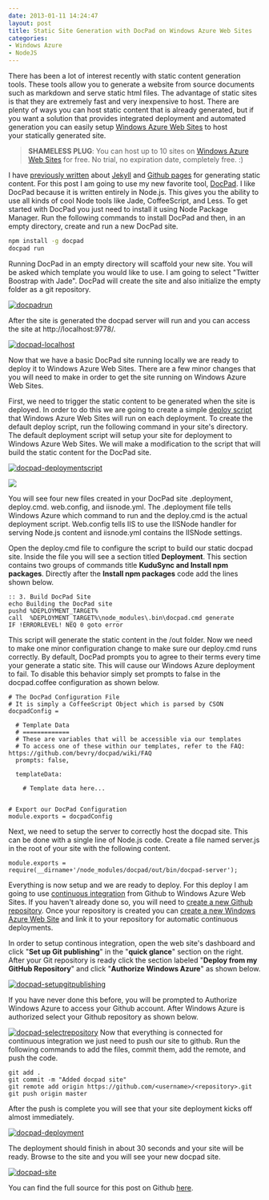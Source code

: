 ```yaml
---
date: 2013-01-11 14:24:47
layout: post
title: Static Site Generation with DocPad on Windows Azure Web Sites
categories:
- Windows Azure
- NodeJS
---
```


There has been a lot of interest recently with static content generation tools. These tools allow you to generate a website from source documents such as markdown and serve static html files. The advantage of static sites is that they are extremely fast and very inexpensive to host. There are plenty of ways you can host static content that is already generated, but if you want a solution that provides integrated deployment and automated generation you can easily setup [Windows Azure Web Sites](http://www.windowsazure.com/en-us/home/scenarios/web-sites/) to host your statically generated site.

> **SHAMELESS PLUG**: You can host up to 10 sites on [Windows Azure Web Sites](http://www.windowsazure.com/en-us/home/scenarios/web-sites/) for free. No trial, no expiration date, completely free. :)

I have [previously written](/2012/03/02/github-pages-with-jekyll-local-development-on-windows/) about [Jekyll](https://github.com/mojombo/jekyll) and [Github pages](http://pages.github.com/) for generating static content. For this post I am going to use my new favorite tool, [DocPad](http://docpad.org). I like DocPad because it is written entirely in Node.js. This gives you the ability to use all kinds of cool Node tools like Jade, CoffeeScript, and Less. To get started with DocPad you just need to install it using Node Package Manager. Run the following commands to install DocPad and then, in an empty directory, create and run a new DocPad site.

```bash
npm install -g docpad
docpad run
```

Running DocPad in an empty directory will scaffold your new site. You will be asked which template you would like to use. I am going to select "Twitter Boostrap with Jade". DocPad will create the site and also initialize the empty folder as a git repository.

[![docpadrun](/images/2013/01/docpadrun.png)](/images/2013/01/docpadrun.png)

After the site is generated the docpad server will run and you can access the site at http://localhost:9778/.

[![docpad-localhost](/images/2013/01/docpad-localhost.png)](/images/2013/01/docpad-localhost.png)

Now that we have a basic DocPad site running locally we are ready to deploy it to Windows Azure Web Sites. There are a few minor changes that you will need to make in order to get the site running on Windows Azure Web Sites.

First, we need to trigger the static content to be generated when the site is deployed. In order to do this we are going to create a simple [deploy script](http://blogs.msdn.com/b/windowsazure/archive/2012/12/19/azure-cli-0-6-9-ships-pure-joy.aspx) that Windows Azure Web Sites will run on each deployment. To create the default deploy script, run the following command in your site's directory. The default deployment script will setup your site for deployment to Windows Azure Web Sites. We will make a modification to the script that will build the static content for the DocPad site.

[![docpad-deploymentscript](/images/2013/01/docpad-deploymentscript2.png)](/images/2013/01/docpad-deploymentscript2.png)

<img src="/images/2013/01/docpad-deploymentfiles2.png" class="left" />

You will see four new files created in your DocPad site .deployment, deploy.cmd. web.config, and iisnode.yml. The .deployment file tells Windows Azure which command to run and the deploy.cmd is the actual deployment script. Web.config tells IIS to use the IISNode handler for serving Node.js content and iisnode.yml contains the IISNode settings.

Open the deploy.cmd file to configure the script to build our static docpad site. Inside the file you will see a section titled **Deployment**. This section contains two groups of commands title **KuduSync **and** Install npm packages**. Directly after the **Install npm packages** code add the lines shown below.

	:: 3. Build DocPad Site
	echo Building the DocPad site
	pushd %DEPLOYMENT_TARGET%
	call  %DEPLOYMENT_TARGET%\node_modules\.bin\docpad.cmd generate
	IF !ERRORLEVEL! NEQ 0 goto error

This script will generate the static content in the /out folder. Now we need to make one minor configuration change to make sure our deploy.cmd runs correctly. By default, DocPad prompts you to agree to their terms every time your generate a static site. This will cause our Windows Azure deployment to fail. To disable this behavior simply set prompts to false in the docpad.coffee configuration as shown below.

	# The DocPad Configuration File
	# It is simply a CoffeeScript Object which is parsed by CSON
	docpadConfig =

	  # Template Data
	  # =============
	  # These are variables that will be accessible via our templates
	  # To access one of these within our templates, refer to the FAQ: https://github.com/bevry/docpad/wiki/FAQ
	  prompts: false,

	  templateData:

		# Template data here...


	# Export our DocPad Configuration
	module.exports = docpadConfig

Next, we need to setup the server to correctly host the docpad site. This can be done with a single line of Node.js code. Create a file named server.js in the root of your site with the following content.

	module.exports = require(__dirname+'/node_modules/docpad/out/bin/docpad-server');

Everything is now setup and we are ready to deploy. For this deploy I am going to use [continuous integration](http://blog.syntaxc4.net/post/2012/11/17/continuous-deployment-in-windows-azure-web-sites.aspx) from Github to Windows Azure Web Sites. If you haven't already done so, you will need to [create a new Github repository](https://help.github.com/articles/create-a-repo). Once your repository is created you can [create a new Windows Azure Web Site](http://www.windowsazure.com/en-us/manage/services/web-sites/how-to-create-websites/) and link it to your repository for automatic continuous deployments.

In order to setup continous integration, open the web site's dashboard and click "**Set up Git publishing**" in the "**quick glance**" section on the right. After your Git repository is ready click the section labeled "**Deploy from my GitHub Repository**" and click "**Authorize Windows Azure**" as shown below.

[![docpad-setupgitpublishing](/images/2013/01/docpad-setupgitpublishing.png)](/images/2013/01/docpad-setupgitpublishing.png)

If you have never done this before, you will be prompted to Authorize Windows Azure to access your Github account. After Windows Azure is authorized select your Github repository as shown below.

[![docpad-selectrepository](/images/2013/01/docpad-selectrepository.png)](/images/2013/01/docpad-selectrepository.png)
Now that everything is connected for continuous integration we just need to push our site to github. Run the following commands to add the files, commit them, add the remote, and push the code.

	git add .
	git commit -m "Added docpad site"
	git remote add origin https://github.com/<username>/<repository>.git
	git push origin master

After the push is complete you will see that your site deployment kicks off almost immediately.

[![docpad-deployment](/images/2013/01/docpad-deployment.png)](/images/2013/01/docpad-deployment.png)

The deployment should finish in about 30 seconds and your site will be ready. Browse to the site and you will see your new docpad site.

[![docpad-site](/images/2013/01/docpad-site1.png)](/images/2013/01/docpad-site1.png)

You can find the full source for this post on Github [here](https://github.com/ntotten/azure-docpad).
